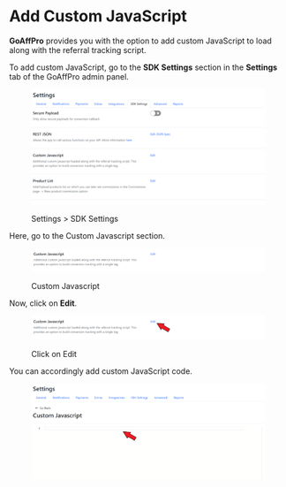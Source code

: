 # Add Custom JavaScript

**GoAffPro** provides you with the option to add custom JavaScript to load along with the referral tracking script.

To add custom JavaScript, go to the **SDK Settings** section in the **Settings** tab of the GoAffPro admin panel.

<figure><img src="../../../.gitbook/assets/image (3354).png" alt=""><figcaption><p>Settings > SDK Settings</p></figcaption></figure>

Here, go to the Custom Javascript section.

<figure><img src="../../../.gitbook/assets/image (3355).png" alt=""><figcaption><p>Custom Javascript</p></figcaption></figure>

Now, click on **Edit**.

<figure><img src="../../../.gitbook/assets/Screenshot 2023-11-27 155201.png" alt=""><figcaption><p>Click on Edit</p></figcaption></figure>

You can accordingly add custom JavaScript code.&#x20;

<figure><img src="../../../.gitbook/assets/Screenshot 2023-11-27 1552218.png" alt=""><figcaption></figcaption></figure>
